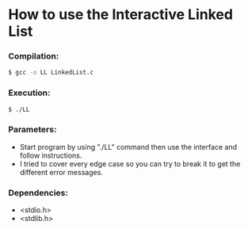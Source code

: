 How to use the Interactive Linked List
======================================

### Compilation:
```bash
$ gcc -o LL LinkedList.c
```
### Execution:
```bash
$ ./LL
```
### Parameters: 
-   Start program by using "./LL" command then use the interface and follow instructions.
-   I tried to cover every edge case so you can try to break it to get the different error messages.
### Dependencies: 
-   <stdio.h>
-   <stdlib.h>
